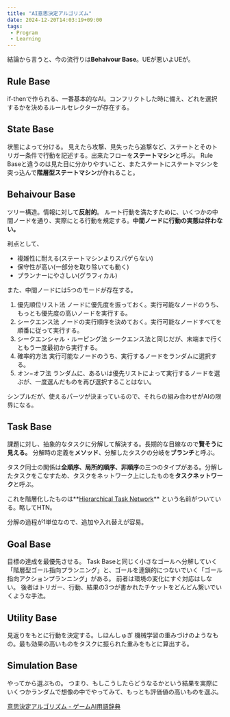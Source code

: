 ```yaml
---
title: "AI意思決定アルゴリズム"
date: 2024-12-20T14:03:19+09:00
tags:
 - Program
 - Learning
---
```


結論から言うと、今の流行りは**Behaivour Base**。UEが悪いよUEが。

## Rule Base
if-thenで作られる、一番基本的なAI。コンフリクトした時に備え、どれを選択するかを決めるルールセレクターが存在する。

## State Base
状態によって分ける。
見えたら攻撃、見失ったら追撃など、ステートとそのトリガー条件で行動を記述する。出来たフローを**ステートマシン**と呼ぶ。
Rule Baseと違うのは見た目に分かりやすいこと、またステートにステートマシンを突っ込んで**階層型ステートマシン**が作れること。

## Behaivour Base
ツリー構造。情報に対して**反射的**。
ルート行動を満たすために、いくつかの中間ノードを通り、実際にとる行動を規定する。**中間ノードに行動の実態は伴わない。**

利点として、
- 複雑性に耐える(ステートマシンよりスパゲらない)
- 保守性が高い(一部分を取り除いても動く)
- プランナーにやさしい(グラフィカル)

また、中間ノードには5つのモードが存在する。
1.  優先順位リスト法
    ノードに優先度を振っておく。実行可能なノードのうち、もっとも優先度の高いノードを実行する。
2.  シークエンス法
    ノードの実行順序を決めておく。実行可能なノードすべてを順番に従って実行する。
3.  シークエンシャル・ルーピング法
    シークエンス法と同じだが、末端まで行くともう一度最初から実行する。
4.  確率的方法
    実行可能なノードのうち、実行するノードをランダムに選択する。
5.  オン−オフ法
    ランダムに、あるいは優先リストによって実行するノードを選ぶが、一度選んだものを再び選択することはない。
	
シンプルだが、使えるパーツが決まっているので、それらの組み合わせがAIの限界になる。

## Task Base
課題に対し、抽象的なタスクに分解して解決する。長期的な目線なので**賢そうに見える。**
分解時の定義を**メソッド**、分解したタスクの分岐を**ブランチ**と呼ぶ。

タスク同士の関係は**全順序、局所的順序、非順序**の三つのタイプがある。分解したタスクをこなすため、タスクをネットワーク上にしたものを**タスクネットワーク**と呼ぶ。

これを階層化したものは**[Hierarchical Task Network](Hierarchical%20Task%20Network.md)** という名前がついている。略してHTN。

分解の過程が1単位なので、追加や入れ替えが容易。

## Goal Base
目標の達成を最優先させる。
Task Baseと同じく小さなゴールへ分解していく「階層型ゴール指向プランニング」と、ゴールを連鎖的につないでいく「ゴール指向アクションプランニング」がある。
前者は環境の変化にすぐ対応はしない。
後者はトリガー、行動、結果の3つが書かれたチケットをどんどん繋いでいくような手法。

## Utility Base
見返りをもとに行動を決定する。しほんしゅぎ
機械学習の重みづけのようなもの。最も効果の高いものをタスクに振られた重みをもとに算出する。

## Simulation Base
やってから選ぶもの。
つまり、もしこうしたらどうなるかという結果を実際にいくつかランダムで想像の中でやってみて、もっとも評価値の高いものを選ぶ。

[意思決定アルゴリズム - ゲームAI用語辞典](https://wiki.denfaminicogamer.jp/ai_wiki/%E6%84%8F%E6%80%9D%E6%B1%BA%E5%AE%9A%E3%82%A2%E3%83%AB%E3%82%B4%E3%83%AA%E3%82%BA%E3%83%A0)